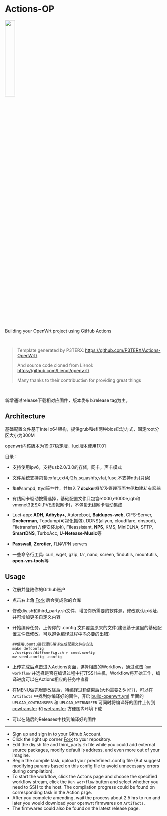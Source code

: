 # Actions-OP

<img src="https://openwrt.org/lib/tpl/openwrt/images/logo.png" width="25%" />

Building your OpenWrt project using GitHub Actions

<br/>

> Template generated by P3TERX:  https://github.com/P3TERX/Actions-OpenWrt/ 
>
> And source code cloned from Lienol: https://github.com/Lienol/openwrt/
>
> Many thanks to their contribuction for providing great things

<br/>

新增通过release下载相对应固件，版本发布以release tag为主。

## Architecture

基础配置文件基于intel x64架构，提供grub和efi两种bios启动方式，固定root分区大小为300M

openwrt内核版本为19.07稳定版，luci版本使用17.01

目录：

- 支持使用ipv6，支持usb2.0/3.0的存储，网卡，声卡模式

- 文件系统支持包含exfat,ext4,f2fs,squashfs,vfat,fuse,不支持ntfs(只读)

- 集成snmpd, ttyd等控件，并加入了**docker**框架及管理页面方便构建私有容器

- 有线网卡驱动按需选择，基础配置文件只包含e1000,e1000e,igb和vmxnet3(ESXI,PVE虚拟网卡)，不包含无线网卡驱动集成

- Luci-app: **ADH**, **Adbyby+**, Autoreboot, **Baidupcs-web**, CIFS-Server, **Dockerman**, Tcpdump(可视化抓包), DDNS(aliyun, cloudflare, dnspod), Filetransfer(方便安装.ipk), Fileassistant, **NPS**, KMS, MiniDLNA, SFTP, **SmartDNS**, TurboAcc, **U-Netease-Music**等

- **Passwall**, **Zerotier**, 几种VPN servers

- 一些命令行工具: curl, wget, gzip, tar, nano, screen, findutils, mountutils, **open-vm-tools**等

  

## Usage

- 注册并登陆你的Github账户

- 点击右上角 [Fork](https://github.com/digitcloud/Actions-OP/ ) 后会变成你的仓库

- 修改diy.sh和third_party.sh文件，增加你所需要的软件源，修改默认ip地址，并可增加更多自定义内容

- 开始编译任务，上传你的 .config 文件覆盖原来的文件(建议基于这里的基础配置文件做修改，可以避免编译过程中不必要的出错)

  ```shell
  ##使用ubuntu进行源码编译生成配置文件的方法
  make defconfig
  ./scripts/diffconfig.sh > seed.config
  mv seed.config .config
  ```

- 上传完成后点击进入Actions页面，选择相应的Workflow，通过点击 `Run workflow` 并选择是否在编译过程中打开SSH主机，Workflow将开始工作，编译进度可以在Actions相应的任务中查看

- 在MENU做完增删改除后，待编译过程结束后(大约需要2.5小时)，可以在 `Artifacts` 中找到你编译好的固件，开启 [build-openwrt.yml](/.github/workflows/build-openwrt.yml) 里面的 `UPLOAD_COWTRANSFER` 和 `UPLOAD_WETRANSFER` 可同时将编译好的固件上传到 [cowtransfer](https://cowtransfer.com/) 和 [wetransfer](https://wetransfer.com/) 方便国内环境下载

- 可以在随后的Releases中找到编译好的固件



------

- Sign up and sign in to your Github Account.
- Click the right up corner [Fork](https://github.com/digitcloud/Actions-OP/ ) to your repository.
- Edit the diy.sh file and third_party.sh file while you could add external source packages, modify default ip address, and even more out of your imagine.
- Begin the compile task, upload your predefined .config file (But suggest modifying params based on this config file to avoid unnecessary errors during compilation).
- To start the workflow, click the Actions page and choose the specified workflow stream, click the `Run workflow` button and select whether you need to SSH to the host. The compilation progress could be found on corresponding task in the Action page.
- After you complete amending, wait the process about 2.5 hrs to run and later you would download your openwrt firmwares on `Artifacts`.
- The firmwares could also be found on the latest release page.

